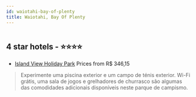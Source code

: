 ```yaml
---
id: waiotahi-bay-of-plenty
title: Waiotahi, Bay Of Plenty
---
```


<center><img src="https://i.travelapi.com/hotels/10000000/9630000/9625000/9624950/1ab9d605_z.jpg" alt="" /></center>


##  4 star hotels - ⭐️⭐️⭐️⭐️

-    [Island View Holiday Park](https://us.hurb.com/hotels/waiotahi/island-view-holiday-park-HT-LGRH?cmp=18055) Prices from R$ 346,15
   > Experimente uma piscina exterior e um campo de ténis exterior. Wi-Fi grátis, uma sala de jogos e grelhadores de churrasco são algumas das comodidades adicionais disponíveis neste parque de campismo.
